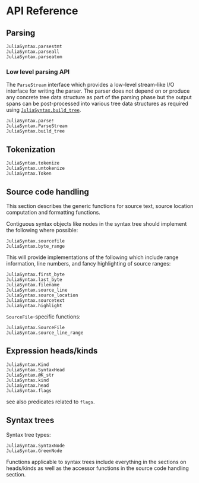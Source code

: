 # API Reference

## Parsing

```@docs
JuliaSyntax.parsestmt
JuliaSyntax.parseall
JuliaSyntax.parseatom
```

### Low level parsing API

The `ParseStream` interface which provides a low-level stream-like I/O
interface for writing the parser. The parser does not depend on or produce any
concrete tree data structure as part of the parsing phase but the output spans
can be post-processed into various tree data structures as required using
[`JuliaSyntax.build_tree`](@ref).

```@docs
JuliaSyntax.parse!
JuliaSyntax.ParseStream
JuliaSyntax.build_tree
```

## Tokenization

```@docs
JuliaSyntax.tokenize
JuliaSyntax.untokenize
JuliaSyntax.Token
```

## Source code handling

This section describes the generic functions for source text, source location
computation and formatting functions.

Contiguous syntax objects like nodes in the syntax tree should implement the
following where possible:

```@docs
JuliaSyntax.sourcefile
JuliaSyntax.byte_range
```

This will provide implementations of the following which include range
information, line numbers, and fancy highlighting of source ranges:

```@docs
JuliaSyntax.first_byte
JuliaSyntax.last_byte
JuliaSyntax.filename
JuliaSyntax.source_line
JuliaSyntax.source_location
JuliaSyntax.sourcetext
JuliaSyntax.highlight
```

`SourceFile`-specific functions:

```@docs
JuliaSyntax.SourceFile
JuliaSyntax.source_line_range
```

## Expression heads/kinds

```@docs
JuliaSyntax.Kind
JuliaSyntax.SyntaxHead
JuliaSyntax.@K_str
JuliaSyntax.kind
JuliaSyntax.head
JuliaSyntax.flags
```

see also predicates related to `flags`.

## Syntax trees

Syntax tree types:

```@docs
JuliaSyntax.SyntaxNode
JuliaSyntax.GreenNode
```

Functions applicable to syntax trees include everything in the sections on
heads/kinds as well as the accessor functions in the source code handling
section.
